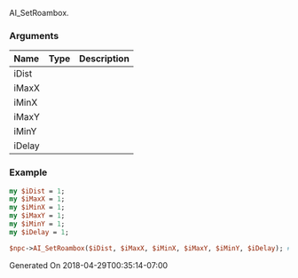 AI_SetRoambox.
### Arguments
**Name**|**Type**|**Description**
:---|:---|:---
iDist||
iMaxX||
iMinX||
iMaxY||
iMinY||
iDelay||

### Example

```perl
my $iDist = 1;
my $iMaxX = 1;
my $iMinX = 1;
my $iMaxY = 1;
my $iMinY = 1;
my $iDelay = 1;

$npc->AI_SetRoambox($iDist, $iMaxX, $iMinX, $iMaxY, $iMinY, $iDelay); # Returns void
```


Generated On 2018-04-29T00:35:14-07:00